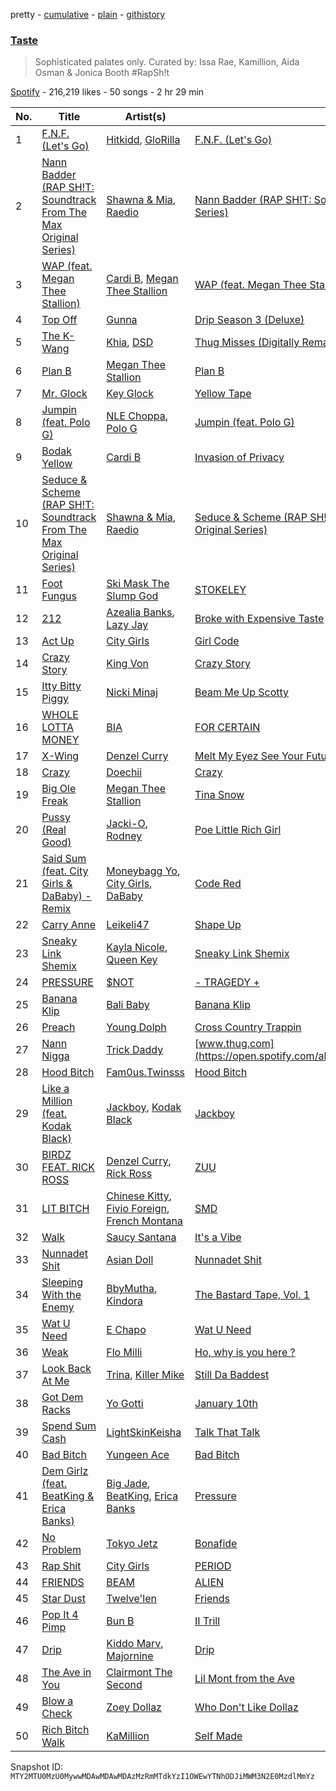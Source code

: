 pretty - [cumulative](/playlists/cumulative/37i9dQZF1DWSUur0QPPsOn.md) - [plain](/playlists/plain/37i9dQZF1DWSUur0QPPsOn) - [githistory](https://github.githistory.xyz/mackorone/spotify-playlist-archive/blob/main/playlists/plain/37i9dQZF1DWSUur0QPPsOn)

### [Taste](https://open.spotify.com/playlist/37i9dQZF1DWSUur0QPPsOn)

> Sophisticated palates only\. Curated by: Issa Rae, Kamillion, Aida Osman & Jonica Booth \#RapSh!t

[Spotify](https://open.spotify.com/user/spotify) - 216,219 likes - 50 songs - 2 hr 29 min

| No. | Title | Artist(s) | Album | Length |
|---|---|---|---|---|
| 1 | [F.N.F\. \(Let's Go\)](https://open.spotify.com/track/1vrFJDrysqmsNAgyjBzx4f) | [Hitkidd](https://open.spotify.com/artist/5pR1zWq3UPsOpW1pTWayLf), [GloRilla](https://open.spotify.com/artist/2qoQgPAilErOKCwE2Y8wOG) | [F.N.F\. \(Let's Go\)](https://open.spotify.com/album/1FkcZKerCfWg4nUItVHf9B) | 2:17 |
| 2 | [Nann Badder \(RAP SH!T: Soundtrack From The Max Original Series\)](https://open.spotify.com/track/3dneikVwxiwGpguugaNtQc) | [Shawna & Mia](https://open.spotify.com/artist/1IbE7R5bQCSBeMhVRbWnU7), [Raedio](https://open.spotify.com/artist/0txgDz2yNToARuN2vD7SWD) | [Nann Badder \(RAP SH!T: Soundtrack From The Max Original Series\)](https://open.spotify.com/album/3JZi59WyKbKRafm55tRUTv) | 2:42 |
| 3 | [WAP \(feat\. Megan Thee Stallion\)](https://open.spotify.com/track/4Oun2ylbjFKMPTiaSbbCih) | [Cardi B](https://open.spotify.com/artist/4kYSro6naA4h99UJvo89HB), [Megan Thee Stallion](https://open.spotify.com/artist/181bsRPaVXVlUKXrxwZfHK) | [WAP \(feat\. Megan Thee Stallion\)](https://open.spotify.com/album/2ogiazbrNEx0kQHGl5ZBTQ) | 3:07 |
| 4 | [Top Off](https://open.spotify.com/track/0HCnj7pfrvshnocOJUFeit) | [Gunna](https://open.spotify.com/artist/2hlmm7s2ICUX0LVIhVFlZQ) | [Drip Season 3 \(Deluxe\)](https://open.spotify.com/album/5xtAAHr59ozJ2PQ67utEmi) | 3:17 |
| 5 | [The K\-Wang](https://open.spotify.com/track/08a5tq3SGdgj45GCnFDvlA) | [Khia](https://open.spotify.com/artist/3q7isf09BuwXLyR2khBs60), [DSD](https://open.spotify.com/artist/5iNFhXzTt8S6gLWss7qGGD) | [Thug Misses \(Digitally Remastered\)](https://open.spotify.com/album/4Xa2dq99gQqzGj4vq0rGoV) | 5:11 |
| 6 | [Plan B](https://open.spotify.com/track/2PljnVsnl2PRwCvfhbdQup) | [Megan Thee Stallion](https://open.spotify.com/artist/181bsRPaVXVlUKXrxwZfHK) | [Plan B](https://open.spotify.com/album/7f9fxAFDIRaflD7W0k7Dhx) | 2:43 |
| 7 | [Mr\. Glock](https://open.spotify.com/track/1ipSpQfzBbhPFhYm6tfVIz) | [Key Glock](https://open.spotify.com/artist/0RESbWvOMyua0yuyVrztJ5) | [Yellow Tape](https://open.spotify.com/album/12GZ5ewBjyylguigbdmqJ9) | 2:26 |
| 8 | [Jumpin \(feat\. Polo G\)](https://open.spotify.com/track/1z7LV5wkExwW8YJk0IrPUA) | [NLE Choppa](https://open.spotify.com/artist/0ErzCpIMyLcjPiwT4elrtZ), [Polo G](https://open.spotify.com/artist/6AgTAQt8XS6jRWi4sX7w49) | [Jumpin \(feat\. Polo G\)](https://open.spotify.com/album/24t0q0pqu7y9udfr89qf42) | 3:01 |
| 9 | [Bodak Yellow](https://open.spotify.com/track/6KBYefIoo7KydImq1uUQlL) | [Cardi B](https://open.spotify.com/artist/4kYSro6naA4h99UJvo89HB) | [Invasion of Privacy](https://open.spotify.com/album/4KdtEKjY3Gi0mKiSdy96ML) | 3:43 |
| 10 | [Seduce & Scheme \(RAP SH!T: Soundtrack From The Max Original Series\)](https://open.spotify.com/track/7soX1jrCsDhZdwikQiiibk) | [Shawna & Mia](https://open.spotify.com/artist/1IbE7R5bQCSBeMhVRbWnU7), [Raedio](https://open.spotify.com/artist/0txgDz2yNToARuN2vD7SWD) | [Seduce & Scheme \(RAP SH!T: Soundtrack From The Max Original Series\)](https://open.spotify.com/album/1Vv0VzKUziAaDRqZyJteBh) | 2:24 |
| 11 | [Foot Fungus](https://open.spotify.com/track/3EikYy40GMSp8l5mDV6IQo) | [Ski Mask The Slump God](https://open.spotify.com/artist/2rhFzFmezpnW82MNqEKVry) | [STOKELEY](https://open.spotify.com/album/0z0z4DcXhHiobX5ZKAw8Qn) | 2:09 |
| 12 | [212](https://open.spotify.com/track/16EMONl2vH3rt9f4ehTG8g) | [Azealia Banks](https://open.spotify.com/artist/7gRhy3MIPHQo5CXYfWaw9I), [Lazy Jay](https://open.spotify.com/artist/4vUAD0POkGvO6J9c9hv6qR) | [Broke with Expensive Taste](https://open.spotify.com/album/6ptPMZzScoFqSVfzph6m9B) | 3:24 |
| 13 | [Act Up](https://open.spotify.com/track/3A2yGHWIzmGEIolwonU69h) | [City Girls](https://open.spotify.com/artist/37hAfseJWi0G3Scife12Il) | [Girl Code](https://open.spotify.com/album/6zzs0HMzEPRotJaEJe8uwJ) | 2:38 |
| 14 | [Crazy Story](https://open.spotify.com/track/4eYrjXGlDycrqg7a0Wgwed) | [King Von](https://open.spotify.com/artist/6QtgPSJPSzcnn7dPZ4VINp) | [Crazy Story](https://open.spotify.com/album/4zqveS8bJzUZEz7TeNv6R1) | 2:26 |
| 15 | [Itty Bitty Piggy](https://open.spotify.com/track/1uYxHHZBRliM9cNzCxq93g) | [Nicki Minaj](https://open.spotify.com/artist/0hCNtLu0JehylgoiP8L4Gh) | [Beam Me Up Scotty](https://open.spotify.com/album/2upw5IrzeqKApIQZyx5o6r) | 4:06 |
| 16 | [WHOLE LOTTA MONEY](https://open.spotify.com/track/5yorXJWdBan1Vlh116ZtQ7) | [BIA](https://open.spotify.com/artist/6veh5zbFpm31XsPdjBgPER) | [FOR CERTAIN](https://open.spotify.com/album/5B857SgrQIAmcJGj0sFOSg) | 2:36 |
| 17 | [X\-Wing](https://open.spotify.com/track/41X9qar6SruZOPLIV7sgUw) | [Denzel Curry](https://open.spotify.com/artist/6fxyWrfmjcbj5d12gXeiNV) | [Melt My Eyez See Your Future](https://open.spotify.com/album/7KtyUeiJidoZO0ybxBXw0Q) | 2:56 |
| 18 | [Crazy](https://open.spotify.com/track/2b1MCbfwRZ1teOX1vSm4Xt) | [Doechii](https://open.spotify.com/artist/4E2rKHVDssGJm2SCDOMMJB) | [Crazy](https://open.spotify.com/album/2a8cs4ziDk29KUAdUhHwQB) | 2:14 |
| 19 | [Big Ole Freak](https://open.spotify.com/track/3YEbLhXRDPTtctnb3ddg8g) | [Megan Thee Stallion](https://open.spotify.com/artist/181bsRPaVXVlUKXrxwZfHK) | [Tina Snow](https://open.spotify.com/album/26jEIrN7WSAnVQXXUmLRSN) | 3:34 |
| 20 | [Pussy \(Real Good\)](https://open.spotify.com/track/4TmmHXV4Nw4zFXbHAUamTn) | [Jacki\-O](https://open.spotify.com/artist/7Mpn9y699j3PYnAK6Tf2LV), [Rodney](https://open.spotify.com/artist/1PVWbRQch8HtuCQAxbuRLh) | [Poe Little Rich Girl](https://open.spotify.com/album/0Ckl0da9As6He5GDZBKTes) | 4:24 |
| 21 | [Said Sum \(feat\. City Girls & DaBaby\) \- Remix](https://open.spotify.com/track/13VXVxePp4NUiXwtmQ0viz) | [Moneybagg Yo](https://open.spotify.com/artist/3tJoFztHeIJkJWMrx0td2f), [City Girls](https://open.spotify.com/artist/37hAfseJWi0G3Scife12Il), [DaBaby](https://open.spotify.com/artist/4r63FhuTkUYltbVAg5TQnk) | [Code Red](https://open.spotify.com/album/4faPRidDvKRvHnWdvmvVHv) | 2:57 |
| 22 | [Carry Anne](https://open.spotify.com/track/3gPxfcewMlw2h9n24uW4pm) | [Leikeli47](https://open.spotify.com/artist/0DtXHIvJ8NWBg5pGvsgWnR) | [Shape Up](https://open.spotify.com/album/0sdLAra6HEkMJuxB7ZkXSi) | 3:33 |
| 23 | [Sneaky Link Shemix](https://open.spotify.com/track/2tc16SiowJOcfHRHBwH9F1) | [Kayla Nicole](https://open.spotify.com/artist/0jL5A3JBu46MsYrr5JMPuT), [Queen Key](https://open.spotify.com/artist/3IhYHKVt0Q9vxCCwiCHahR) | [Sneaky Link Shemix](https://open.spotify.com/album/6yjODlGE0dgBbsNUSrfrnb) | 1:38 |
| 24 | [PRESSURE](https://open.spotify.com/track/4VzhdfRpM2sQjhzwYWjd30) | [$NOT](https://open.spotify.com/artist/5IbEL2xjRtKsunfmsahLuO) | [\- TRAGEDY +](https://open.spotify.com/album/4UNZOq7e8WjnfaYm2rkltE) | 2:17 |
| 25 | [Banana Klip](https://open.spotify.com/track/1MIlfxvF1shdd8g24DKwAu) | [Bali Baby](https://open.spotify.com/artist/5hPcCMWgf6Qu9vUQVySwcY) | [Banana Klip](https://open.spotify.com/album/1Md4iZ92jI13giuaNYezyL) | 1:57 |
| 26 | [Preach](https://open.spotify.com/track/6FzjhVjXDoBGfq1sSdNq7S) | [Young Dolph](https://open.spotify.com/artist/3HiuzBlSW7pGDXlSFMhO2g) | [Cross Country Trappin](https://open.spotify.com/album/4R64QNV35UNIjVeWjDSIJS) | 3:26 |
| 27 | [Nann Nigga](https://open.spotify.com/track/7d9I42jF759n5HuUeoulzR) | [Trick Daddy](https://open.spotify.com/artist/12FHARd9fY0Tu0ila4Ua25) | [www.thug.com](https://open.spotify.com/album/4HMN5pRuHF88SzZoXtJsHM) | 2:47 |
| 28 | [Hood Bitch](https://open.spotify.com/track/1QncxlVV6UqA10Dh7pCcj9) | [Fam0us.Twinsss](https://open.spotify.com/artist/5Nrl4fJ98iiMiTqhKjy8ZL) | [Hood Bitch](https://open.spotify.com/album/7wkI0tGOfXLdfP16Khkrvt) | 2:13 |
| 29 | [Like a Million \(feat\. Kodak Black\)](https://open.spotify.com/track/1kA3DTGCwnnp8SUYkk6kuC) | [Jackboy](https://open.spotify.com/artist/2S2mt1DiA4QKdKvtqwxrbB), [Kodak Black](https://open.spotify.com/artist/46SHBwWsqBkxI7EeeBEQG7) | [Jackboy](https://open.spotify.com/album/7w0pvDj9Q5zVSlZsXKLQ0M) | 2:58 |
| 30 | [BIRDZ FEAT\. RICK ROSS](https://open.spotify.com/track/0pA0rcw7ci5X5XHrnBpkdn) | [Denzel Curry](https://open.spotify.com/artist/6fxyWrfmjcbj5d12gXeiNV), [Rick Ross](https://open.spotify.com/artist/1sBkRIssrMs1AbVkOJbc7a) | [ZUU](https://open.spotify.com/album/6PkSBdx19zarn4ae1D08gA) | 3:24 |
| 31 | [LIT BITCH](https://open.spotify.com/track/6rXEeSswc5z1lpRcHcV6zc) | [Chinese Kitty](https://open.spotify.com/artist/6x3iaJYt5zLqKIfkrPQme9), [Fivio Foreign](https://open.spotify.com/artist/14CHVeJGrR5xgUGQFV5BVM), [French Montana](https://open.spotify.com/artist/6vXTefBL93Dj5IqAWq6OTv) | [SMD](https://open.spotify.com/album/2v9QOVsyQI2815eaOk4em6) | 3:02 |
| 32 | [Walk](https://open.spotify.com/track/3YfrGk7UWFqxWeWfFp1sQE) | [Saucy Santana](https://open.spotify.com/artist/2NfwGBr2swqZ1rzE3kAV23) | [It's a Vibe](https://open.spotify.com/album/00N7d8ASGThdtQWGu8V7Zl) | 2:23 |
| 33 | [Nunnadet Shit](https://open.spotify.com/track/0TResTtx98vH1rbuMMzqSh) | [Asian Doll](https://open.spotify.com/artist/4guK7U9J36z76E1tWecJ0J) | [Nunnadet Shit](https://open.spotify.com/album/5gEwrxdbRbjDUOE4EORN6W) | 3:34 |
| 34 | [Sleeping With the Enemy](https://open.spotify.com/track/0ISoKjo9JVUB97JMgygRZP) | [BbyMutha](https://open.spotify.com/artist/21C9Dbg9CD3Dv8NaD7iW8e), [Kindora](https://open.spotify.com/artist/4Y60hS4r2QPUohZh8ciVjN) | [The Bastard Tape, Vol\. 1](https://open.spotify.com/album/2N2geXZotNXw4nqi2bk00J) | 3:49 |
| 35 | [Wat U Need](https://open.spotify.com/track/5K4zdrXD3WuDVBRsAIGCO9) | [E Chapo](https://open.spotify.com/artist/1B1yx0TYWWvufQuFoRqnL6) | [Wat U Need](https://open.spotify.com/album/0G3gjrxHd6QIbiSGxNBJ2h) | 2:01 |
| 36 | [Weak](https://open.spotify.com/track/2eJ87on7uDqIvKobxuPpov) | [Flo Milli](https://open.spotify.com/artist/08PvCOlef4xdOr20jFSTPd) | [Ho, why is you here ?](https://open.spotify.com/album/49FIsErcdC5rfTFhRpPZ7P) | 2:36 |
| 37 | [Look Back At Me](https://open.spotify.com/track/4Q91K9yFyccseq4xtD1FYK) | [Trina](https://open.spotify.com/artist/4PrinKSrmILmo0kERG0Ogn), [Killer Mike](https://open.spotify.com/artist/2N4EYkIlG1kv25g6Wv8LGI) | [Still Da Baddest](https://open.spotify.com/album/4vWbJou14Qw9ykxT9IsdBo) | 4:13 |
| 38 | [Got Dem Racks](https://open.spotify.com/track/5bHuDZwLcuXTlFMj2XPk0S) | [Yo Gotti](https://open.spotify.com/artist/6Ha4aES39QiVjR0L2lwuwq) | [January 10th](https://open.spotify.com/album/3pD5nHq65PfGJtd5aMNPUj) | 3:39 |
| 39 | [Spend Sum Cash](https://open.spotify.com/track/0x8xbM5MEduFnFKlRqEmX0) | [LightSkinKeisha](https://open.spotify.com/artist/6LIcR4928YAJqYcYD1P2mM) | [Talk That Talk](https://open.spotify.com/album/5Ege4j1dUjJV2i0eHeBDbh) | 2:34 |
| 40 | [Bad Bitch](https://open.spotify.com/track/0yjysU3MF1nQTomE08AzIk) | [Yungeen Ace](https://open.spotify.com/artist/7hj7ffJe6UkF1gsMpuweSI) | [Bad Bitch](https://open.spotify.com/album/2l8eQxgr9G7Eioo54WbJg3) | 2:15 |
| 41 | [Dem Girlz \(feat\. BeatKing & Erica Banks\)](https://open.spotify.com/track/3YewQ5i0OfqgFo2zvVzasw) | [Big Jade](https://open.spotify.com/artist/50ZeZoB1p1mg7V2iGTI6od), [BeatKing](https://open.spotify.com/artist/5L8p9kDnX2cgoI8VLUL2p4), [Erica Banks](https://open.spotify.com/artist/2SXhbucehn00OBVKhzxDyM) | [Pressure](https://open.spotify.com/album/7ChOeB6OLdPZcNyBNMboB8) | 3:09 |
| 42 | [No Problem](https://open.spotify.com/track/5gasQQR5ZhOvrGpY0vULWL) | [Tokyo Jetz](https://open.spotify.com/artist/3KT0gxRAAb4WbAfOGMq4Lf) | [Bonafide](https://open.spotify.com/album/12yyugwE4MM1KkeIrmppjv) | 2:47 |
| 43 | [Rap Shit](https://open.spotify.com/track/0m5UGpHzwWRlgky0dmhogh) | [City Girls](https://open.spotify.com/artist/37hAfseJWi0G3Scife12Il) | [PERIOD](https://open.spotify.com/album/1Lj2lKxrwpvuZkKjZAgrKl) | 2:31 |
| 44 | [FRIENDS](https://open.spotify.com/track/28meAZD8uiVdp2sNcK8Ahl) | [BEAM](https://open.spotify.com/artist/46MWeeHNVMYRIIofQBEX98) | [ALIEN](https://open.spotify.com/album/6To6T5lr8PLhCQ8ik3vPdv) | 3:25 |
| 45 | [Star Dust](https://open.spotify.com/track/7GlMHZc2cXup1pqPDQ90nR) | [Twelve'len](https://open.spotify.com/artist/0G57ms4DD5dn6wXwuFOLdO) | [Friends](https://open.spotify.com/album/5MnMSLhvO7B49anDnzQUwO) | 3:04 |
| 46 | [Pop It 4 Pimp](https://open.spotify.com/track/09nAAaHatXLnc0SmhReYny) | [Bun B](https://open.spotify.com/artist/45a6gCQWq61lIUDmr1tKuO) | [II Trill](https://open.spotify.com/album/726mitnLPJrg0pftxSne1O) | 3:50 |
| 47 | [Drip](https://open.spotify.com/track/4i9cDBfSVF9r9X0jGNmNoj) | [Kiddo Marv](https://open.spotify.com/artist/6HOYSQk7Npiuuy5KDdJQ3o), [Majornine](https://open.spotify.com/artist/2Hkr2U742ustoFcSW378ZE) | [Drip](https://open.spotify.com/album/28gUzgrYJ8VKt5dMPUomad) | 3:13 |
| 48 | [The Ave in You](https://open.spotify.com/track/3AIx2mvrJJuCaea9ImEkr1) | [Clairmont The Second](https://open.spotify.com/artist/2FtWl97A21W2V0urMwaWn7) | [Lil Mont from the Ave](https://open.spotify.com/album/1cZLwwMVQDCEOErLWjJD6X) | 2:56 |
| 49 | [Blow a Check](https://open.spotify.com/track/3IKaK0z2lNVzX6gBH2ReDw) | [Zoey Dollaz](https://open.spotify.com/artist/39Uhf21aJFjMLus1j0YGT8) | [Who Don't Like Dollaz](https://open.spotify.com/album/23uhkVlRY5xibU4tWEYaxQ) | 3:13 |
| 50 | [Rich Bitch Walk](https://open.spotify.com/track/4ny2dLideSS5RmMkXxM7dE) | [KaMillion](https://open.spotify.com/artist/3ZydLzGMI3JnkcfVrbh6Vn) | [Self Made](https://open.spotify.com/album/28yd3ms9j7oel1irOOiyXF) | 2:25 |

Snapshot ID: `MTY2MTU0MzU0MywwMDAwMDAwMDAzMzRmMTdkYzI1OWEwYTNhODJiMWM3N2E0MzdlMmYz`
